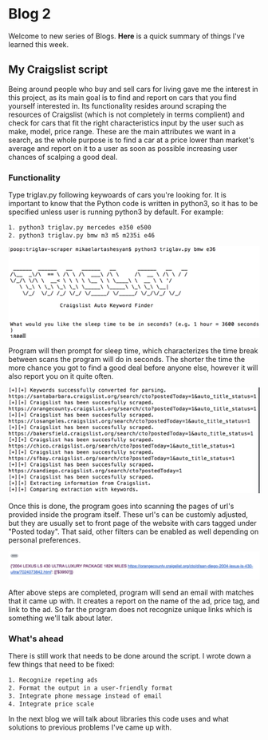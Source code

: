 # Blog 2

Welcome to new series of Blogs. **Here** is a quick summary of things I've learned this week.

## My Craigslist script

Being around people who buy and sell cars for living gave me the interest in this project, as its main goal is to find and report on cars that you find yourself interested in. Its functionality resides around scraping the resources of Craigslist (which is not completely in terms complient) and check for cars that fit the right characteristics input by the user such as make, model, price range. These are the main attributes we want in a search, as the whole purpose is to find a car at a price lower than market's average and report on it to a user as soon as possible increasing user chances of scalping a good deal.

### Functionality 


Type triglav.py following keywoards of cars you're looking for. It is important to know that the Python code is written in python3, so it has to be specified unless user is running python3 by default. For example:
```
1. python3 triglav.py mercedes e350 e500
2. python3 triglav.py bmw m3 m5 m235i e46
```
![Image](https://github.com/mikaart/mikael-artashesyan/blob/master/triglav.input.png)

Program will then prompt for sleep time, which characterizes the time break between scans the program will do in seconds. The shorter the time the more chance you got to find a good deal before anyone else, however it will also report you on it quite often. 

![Image](https://github.com/mikaart/mikael-artashesyan/blob/master/triglav.running.png)

Once this is done, the program goes into scanning the pages of url's provided inside the program itself. These url's can be customly adjusted, but they are usually set to front page of the website with cars tagged under "Posted today". That said, other filters can be enabled as well depending on personal preferences. 


![Image](https://github.com/mikaart/mikael-artashesyan/blob/master/triglav.email.png)

After above steps are completed, program will send an email with matches that it came up with. It creates a report on the name of the ad, price tag, and link to the ad. So far the program does not recognize unique links which is something we'll talk about later.

### What's ahead

There is still work that needs to be done around the script. I wrote down a few things that need to be fixed:
```
1. Recognize repeting ads
2. Format the output in a user-friendly format
3. Integrate phone message instead of email
4. Integrate price scale
```


In the next blog we will talk about libraries this code uses and what solutions to previous problems I've came up with. 




